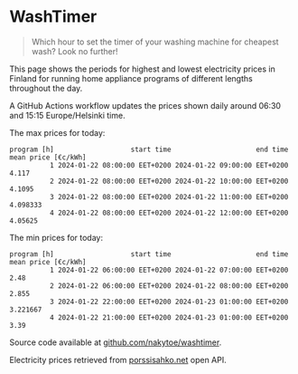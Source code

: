 
# WashTimer

> Which hour to set the timer of your washing machine for cheapest wash? Look no further!

This page shows the periods for highest and lowest electricity prices in Finland 
for running home appliance programs of different lengths throughout the day. 

A GitHub Actions workflow updates the prices shown daily around 06:30 and 15:15 Europe/Helsinki time.

The max prices for today:

	program [h]                   start time                     end time mean price [€c/kWh]
	          1 2024-01-22 08:00:00 EET+0200 2024-01-22 09:00:00 EET+0200               4.117
	          2 2024-01-22 08:00:00 EET+0200 2024-01-22 10:00:00 EET+0200              4.1095
	          3 2024-01-22 08:00:00 EET+0200 2024-01-22 11:00:00 EET+0200            4.098333
	          4 2024-01-22 08:00:00 EET+0200 2024-01-22 12:00:00 EET+0200             4.05625

The min prices for today:

	program [h]                   start time                     end time mean price [€c/kWh]
	          1 2024-01-22 06:00:00 EET+0200 2024-01-22 07:00:00 EET+0200                2.48
	          2 2024-01-22 06:00:00 EET+0200 2024-01-22 08:00:00 EET+0200               2.855
	          3 2024-01-22 22:00:00 EET+0200 2024-01-23 01:00:00 EET+0200            3.221667
	          4 2024-01-22 21:00:00 EET+0200 2024-01-23 01:00:00 EET+0200                3.39


Source code available at [github.com/nakytoe/washtimer](https://github.com/nakytoe/washtimer).

Electricity prices retrieved from [porssisahko.net](https://porssisahko.net/api) open API.
